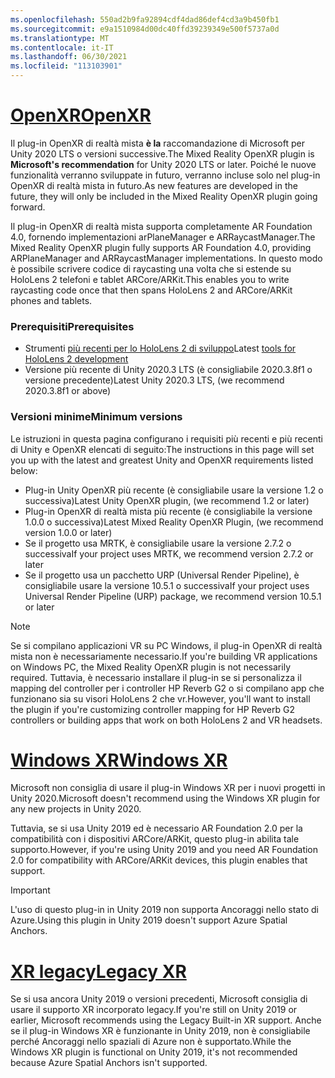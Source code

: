 ```yaml
---
ms.openlocfilehash: 550ad2b9fa92894cdf4dad86def4cd3a9b450fb1
ms.sourcegitcommit: e9a1510984d00dc40ffd39239349e500f5737a0d
ms.translationtype: MT
ms.contentlocale: it-IT
ms.lasthandoff: 06/30/2021
ms.locfileid: "113103901"
---
```

# <a name="openxr"></a>[<span data-ttu-id="ebf2d-101">OpenXR</span><span class="sxs-lookup"><span data-stu-id="ebf2d-101">OpenXR</span></span>](#tab/openxr)

<span data-ttu-id="ebf2d-102">Il plug-in OpenXR di realtà mista **è la** raccomandazione di Microsoft per Unity 2020 LTS o versioni successive.</span><span class="sxs-lookup"><span data-stu-id="ebf2d-102">The Mixed Reality OpenXR plugin is **Microsoft's recommendation** for Unity 2020 LTS or later.</span></span> <span data-ttu-id="ebf2d-103">Poiché le nuove funzionalità verranno sviluppate in futuro, verranno incluse solo nel plug-in OpenXR di realtà mista in futuro.</span><span class="sxs-lookup"><span data-stu-id="ebf2d-103">As new features are developed in the future, they will only be included in the Mixed Reality OpenXR plugin going forward.</span></span>

<span data-ttu-id="ebf2d-104">Il plug-in OpenXR di realtà mista supporta completamente AR Foundation 4.0, fornendo implementazioni arPlaneManager e ARRaycastManager.</span><span class="sxs-lookup"><span data-stu-id="ebf2d-104">The Mixed Reality OpenXR plugin fully supports AR Foundation 4.0, providing ARPlaneManager and ARRaycastManager implementations.</span></span> <span data-ttu-id="ebf2d-105">In questo modo è possibile scrivere codice di raycasting una volta che si estende su HoloLens 2 telefoni e tablet ARCore/ARKit.</span><span class="sxs-lookup"><span data-stu-id="ebf2d-105">This enables you to write raycasting code once that then spans HoloLens 2 and ARCore/ARKit phones and tablets.</span></span>

### <a name="prerequisites"></a><span data-ttu-id="ebf2d-106">Prerequisiti</span><span class="sxs-lookup"><span data-stu-id="ebf2d-106">Prerequisites</span></span> 

* <span data-ttu-id="ebf2d-107">Strumenti [più recenti per lo HoloLens 2 di sviluppo](../../../install-the-tools.md?tabs=unity#installation-checklist)</span><span class="sxs-lookup"><span data-stu-id="ebf2d-107">Latest [tools for HoloLens 2 development](../../../install-the-tools.md?tabs=unity#installation-checklist)</span></span>
* <span data-ttu-id="ebf2d-108">Versione più recente di Unity 2020.3 LTS (è consigliabile 2020.3.8f1 o versione precedente)</span><span class="sxs-lookup"><span data-stu-id="ebf2d-108">Latest Unity 2020.3 LTS, (we recommend 2020.3.8f1 or above)</span></span>

### <a name="minimum-versions"></a><span data-ttu-id="ebf2d-109">Versioni minime</span><span class="sxs-lookup"><span data-stu-id="ebf2d-109">Minimum versions</span></span>

<span data-ttu-id="ebf2d-110">Le istruzioni in questa pagina configurano i requisiti più recenti e più recenti di Unity e OpenXR elencati di seguito:</span><span class="sxs-lookup"><span data-stu-id="ebf2d-110">The instructions in this page will set you up with the latest and greatest Unity and OpenXR requirements listed below:</span></span>

* <span data-ttu-id="ebf2d-111">Plug-in Unity OpenXR più recente (è consigliabile usare la versione 1.2 o successiva)</span><span class="sxs-lookup"><span data-stu-id="ebf2d-111">Latest Unity OpenXR plugin, (we recommend 1.2 or later)</span></span>
* <span data-ttu-id="ebf2d-112">Plug-in OpenXR di realtà mista più recente (è consigliabile la versione 1.0.0 o successiva)</span><span class="sxs-lookup"><span data-stu-id="ebf2d-112">Latest Mixed Reality OpenXR Plugin, (we recommend version 1.0.0 or later)</span></span>
* <span data-ttu-id="ebf2d-113">Se il progetto usa MRTK, è consigliabile usare la versione 2.7.2 o successiva</span><span class="sxs-lookup"><span data-stu-id="ebf2d-113">If your project uses MRTK, we recommend version 2.7.2 or later</span></span>
* <span data-ttu-id="ebf2d-114">Se il progetto usa un pacchetto URP (Universal Render Pipeline), è consigliabile usare la versione 10.5.1 o successiva</span><span class="sxs-lookup"><span data-stu-id="ebf2d-114">If your project uses Universal Render Pipeline (URP) package, we recommend version 10.5.1 or later</span></span>

<!-- ![Screenshot of the open xr unity basic sample running on a HoloLens](../../images/openxr-example.png) -->

> [!NOTE]
> <span data-ttu-id="ebf2d-115">Se si compilano applicazioni VR su PC Windows, il plug-in OpenXR di realtà mista non è necessariamente necessario.</span><span class="sxs-lookup"><span data-stu-id="ebf2d-115">If you're building VR applications on Windows PC, the Mixed Reality OpenXR plugin is not necessarily required.</span></span> <span data-ttu-id="ebf2d-116">Tuttavia, è necessario installare il plug-in se si personalizza il mapping del controller per i controller HP Reverb G2 o si compilano app che funzionano sia su visori HoloLens 2 che vr.</span><span class="sxs-lookup"><span data-stu-id="ebf2d-116">However, you'll want to install the plugin if you're customizing controller mapping for HP Reverb G2 controllers or building apps that work on both HoloLens 2 and VR headsets.</span></span>

# <a name="windows-xr"></a>[<span data-ttu-id="ebf2d-117">Windows XR</span><span class="sxs-lookup"><span data-stu-id="ebf2d-117">Windows XR</span></span>](#tab/windowsxr)

<span data-ttu-id="ebf2d-118">Microsoft non consiglia di usare il plug-in Windows XR per i nuovi progetti in Unity 2020.</span><span class="sxs-lookup"><span data-stu-id="ebf2d-118">Microsoft doesn't recommend using the Windows XR plugin for any new projects in Unity 2020.</span></span>

<span data-ttu-id="ebf2d-119">Tuttavia, se si usa Unity 2019 ed è necessario AR Foundation 2.0 per la compatibilità con i dispositivi ARCore/ARKit, questo plug-in abilita tale supporto.</span><span class="sxs-lookup"><span data-stu-id="ebf2d-119">However, if you're using Unity 2019 and you need AR Foundation 2.0 for compatibility with ARCore/ARKit devices, this plugin enables that support.</span></span>

> [!IMPORTANT]
> <span data-ttu-id="ebf2d-120">L'uso di questo plug-in in Unity 2019 non supporta Ancoraggi nello stato di Azure.</span><span class="sxs-lookup"><span data-stu-id="ebf2d-120">Using this plugin in Unity 2019 doesn't support Azure Spatial Anchors.</span></span> 

# <a name="legacy-xr"></a>[<span data-ttu-id="ebf2d-121">XR legacy</span><span class="sxs-lookup"><span data-stu-id="ebf2d-121">Legacy XR</span></span>](#tab/legacy)

<span data-ttu-id="ebf2d-122">Se si usa ancora Unity 2019 o versioni precedenti, Microsoft consiglia di usare il supporto XR incorporato legacy.</span><span class="sxs-lookup"><span data-stu-id="ebf2d-122">If you're still on Unity 2019 or earlier, Microsoft recommends using the Legacy Built-in XR support.</span></span> <span data-ttu-id="ebf2d-123">Anche se il plug-in Windows XR è funzionante in Unity 2019, non è consigliabile perché Ancoraggi nello spaziali di Azure non è supportato.</span><span class="sxs-lookup"><span data-stu-id="ebf2d-123">While the Windows XR plugin is functional on Unity 2019, it's not recommended because Azure Spatial Anchors isn't supported.</span></span>
